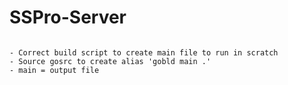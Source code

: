# SSPro-Server

```CGO_ENABLED=0 GOOS=linux go build -a -installsuffix cgo -o main .

- Correct build script to create main file to run in scratch
- Source gosrc to create alias 'gobld main .'
- main = output file 
